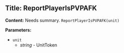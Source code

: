 ## Title: ReportPlayerIsPVPAFK

**Content:**
Needs summary.
`ReportPlayerIsPVPAFK(unit)`

**Parameters:**
- `unit`
  - *string* - UnitToken